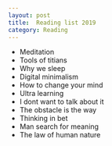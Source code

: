 ```yaml
---
layout: post
title:  Reading list 2019
category: Reading
---
```

  
- Meditation
- Tools of titians
- Why we sleep
- Digital minimalism
- How to change your mind
- Ultra learning
- I dont want to talk about it
- The obstacle is the way
- Thinking in bet
- Man search for meaning
- The law of human nature

